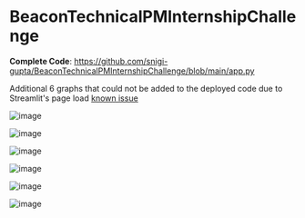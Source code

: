 # BeaconTechnicalPMInternshipChallenge

**Complete Code**: https://github.com/snigi-gupta/BeaconTechnicalPMInternshipChallenge/blob/main/app.py

Additional 6 graphs that could not be added to the deployed code due to Streamlit's page load [known issue](https://discuss.streamlit.io/t/0428-the-service-has-encountered-an-error-while-checking-the-health-of-the-streamlit-app-get-http-localhost-8501-script-health-check-eof/57239)

![image](https://github.com/snigi-gupta/BeaconTechnicalPMInternshipChallenge/assets/56351901/e8da619a-b547-46f5-8199-8e53bd61efdf)

![image](https://github.com/snigi-gupta/BeaconTechnicalPMInternshipChallenge/assets/56351901/1db95af9-cde7-464d-8b3f-120a16f77c71)

![image](https://github.com/snigi-gupta/BeaconTechnicalPMInternshipChallenge/assets/56351901/c88e954e-7d93-4646-9cf4-c283826a299f)

![image](https://github.com/snigi-gupta/BeaconTechnicalPMInternshipChallenge/assets/56351901/089e3673-d3dd-443c-a1fe-3cd31b68c8d3)

![image](https://github.com/snigi-gupta/BeaconTechnicalPMInternshipChallenge/assets/56351901/b7d74ba2-f3b0-4d66-9f88-085087b5166f)

![image](https://github.com/snigi-gupta/BeaconTechnicalPMInternshipChallenge/assets/56351901/c4ca433f-dad9-4699-b53f-d51f31fc0eb7)
